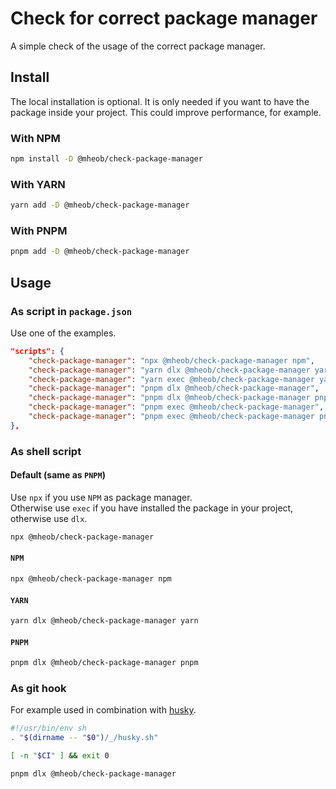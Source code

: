 # Check for correct package manager

A simple check of the usage of the correct package manager.

## Install

The local installation is optional. It is only needed if you want to have the package inside your project. This could improve performance, for example.

### With NPM

```sh
npm install -D @mheob/check-package-manager
```

### With YARN

```sh
yarn add -D @mheob/check-package-manager
```

### With PNPM

```sh
pnpm add -D @mheob/check-package-manager
```

## Usage

### As script in `package.json`

Use one of the examples.

```json
"scripts": {
	"check-package-manager": "npx @mheob/check-package-manager npm",        // NPM
	"check-package-manager": "yarn dlx @mheob/check-package-manager yarn",  // YARN
	"check-package-manager": "yarn exec @mheob/check-package-manager yarn", // YARN - locally installed
	"check-package-manager": "pnpm dlx @mheob/check-package-manager",       // PNPM
	"check-package-manager": "pnpm dlx @mheob/check-package-manager pnpm",  // PNPM - alternative
	"check-package-manager": "pnpm exec @mheob/check-package-manager",      // PNPM - locally installed
	"check-package-manager": "pnpm exec @mheob/check-package-manager pnpm", // PNPM - alternative locally installed
},
```

### As shell script

#### Default (same as `PNPM`)

Use `npx` if you use `NPM` as package manager.\
Otherwise use `exec` if you have installed the package in your project, otherwise use `dlx`.

```sh
npx @mheob/check-package-manager
```

#### `NPM`

```sh
npx @mheob/check-package-manager npm
```

#### `YARN`

```sh
yarn dlx @mheob/check-package-manager yarn
```

#### `PNPM`

```sh
pnpm dlx @mheob/check-package-manager pnpm
```

### As git hook

For example used in combination with [husky](https://typicode.github.io/husky/).

```sh
#!/usr/bin/env sh
. "$(dirname -- "$0")/_/husky.sh"

[ -n "$CI" ] && exit 0

pnpm dlx @mheob/check-package-manager
```
